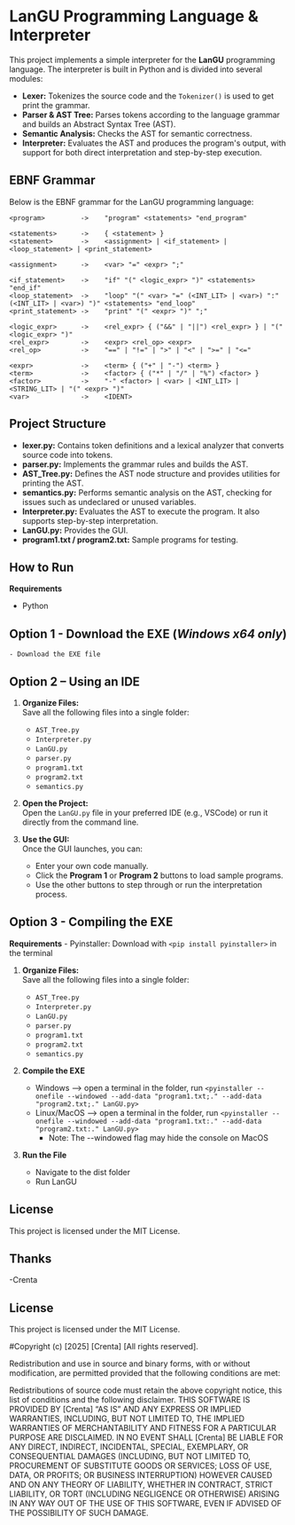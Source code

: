 # LanGU Programming Language & Interpreter

This project implements a simple interpreter for the **LanGU** programming language. The interpreter is built in Python and is divided into several modules:

- **Lexer:** Tokenizes the source code and the `Tokenizer()` is used to get print the grammar.
- **Parser & AST Tree:** Parses tokens according to the language grammar and builds an Abstract Syntax Tree (AST).
- **Semantic Analysis:** Checks the AST for semantic correctness.
- **Interpreter:** Evaluates the AST and produces the program's output, with support for both direct interpretation and step-by-step execution.


## EBNF Grammar

Below is the EBNF grammar for the LanGU programming language:
```bnf
<program>         ->    "program" <statements> "end_program"

<statements>      ->    { <statement> }
<statement>       ->    <assignment> | <if_statement> | <loop_statement> | <print_statement>

<assignment>      ->    <var> "=" <expr> ";"

<if_statement>    ->    "if" "(" <logic_expr> ")" <statements> "end_if"
<loop_statement>  ->    "loop" "(" <var> "=" (<INT_LIT> | <var>) ":" (<INT_LIT> | <var>) ")" <statements> "end_loop"
<print_statement> ->    "print" "(" <expr> ")" ";"

<logic_expr>      ->    <rel_expr> { ("&&" | "||") <rel_expr> } | "(" <logic_expr> ")"
<rel_expr>        ->    <expr> <rel_op> <expr>
<rel_op>          ->    "==" | "!=" | ">" | "<" | ">=" | "<="

<expr>            ->    <term> { ("+" | "-") <term> }
<term>            ->    <factor> { ("*" | "/" | "%") <factor> }
<factor>          ->    "-" <factor> | <var> | <INT_LIT> | <STRING_LIT> | "(" <expr> ")"
<var>             ->    <IDENT>
```



## Project Structure

- **lexer.py:** Contains token definitions and a lexical analyzer that converts source code into tokens.
- **parser.py:** Implements the grammar rules and builds the AST.
- **AST_Tree.py:** Defines the AST node structure and provides utilities for printing the AST.
- **semantics.py:** Performs semantic analysis on the AST, checking for issues such as undeclared or unused variables.
- **Interpreter.py:** Evaluates the AST to execute the program. It also supports step-by-step interpretation.
- **LanGU.py:** Provides the GUI.
- **program1.txt / program2.txt:** Sample programs for testing.


## How to Run

**Requirements**
- Python

## Option 1 - Download the EXE (***Windows x64 only***)
    - Download the EXE file

## Option 2 – Using an IDE
1. **Organize Files:**  
   Save all the following files into a single folder:
   - `AST_Tree.py`
   - `Interpreter.py`
   - `LanGU.py`
   - `parser.py`
   - `program1.txt`
   - `program2.txt`
   - `semantics.py`

2. **Open the Project:**  
   Open the `LanGU.py` file in your preferred IDE (e.g., VSCode) or run it directly from the command line.

3. **Use the GUI:**  
   Once the GUI launches, you can:
   - Enter your own code manually.
   - Click the **Program 1** or **Program 2** buttons to load sample programs.
   - Use the other buttons to step through or run the interpretation process.


## Option 3 - Compiling the EXE
**Requirements**
    - Pyinstaller: Download with `<pip install pyinstaller>` in the terminal

1. **Organize Files:**  
   Save all the following files into a single folder:
   - `AST_Tree.py`
   - `Interpreter.py`
   - `LanGU.py`
   - `parser.py`
   - `program1.txt`
   - `program2.txt`
   - `semantics.py`

2. **Compile the EXE**
    - Windows     --> open a terminal in the folder, run `<pyinstaller --onefile --windowed --add-data "program1.txt;." --add-data "program2.txt;." LanGU.py>`
    - Linux/MacOS --> open a terminal in the folder, run `<pyinstaller --onefile --windowed --add-data "program1.txt:." --add-data "program2.txt:." LanGU.py>`
        - Note: The --windowed flag may hide the console on MacOS

4. **Run the File**
    - Navigate to the dist folder
    - Run LanGU

## License

This project is licensed under the MIT License.


## Thanks

-Crenta

## License

This project is licensed under the MIT License.


#Copyright (c) [2025]
[Crenta] [All rights reserved].

Redistribution and use in source and binary forms, with or without modification, are permitted provided that the following conditions are met:

Redistributions of source code must retain the above copyright notice, this list of conditions and the following disclaimer.
THIS SOFTWARE IS PROVIDED BY [Crenta] “AS IS” AND ANY EXPRESS OR IMPLIED WARRANTIES, INCLUDING, BUT NOT LIMITED TO, THE IMPLIED WARRANTIES OF MERCHANTABILITY AND FITNESS FOR A PARTICULAR PURPOSE ARE DISCLAIMED. IN NO EVENT SHALL [Crenta] BE LIABLE FOR ANY DIRECT, INDIRECT, INCIDENTAL, SPECIAL, EXEMPLARY, OR CONSEQUENTIAL DAMAGES (INCLUDING, BUT NOT LIMITED TO, PROCUREMENT OF SUBSTITUTE GOODS OR SERVICES; LOSS OF USE, DATA, OR PROFITS; OR BUSINESS INTERRUPTION) HOWEVER CAUSED AND ON ANY THEORY OF LIABILITY, WHETHER IN CONTRACT, STRICT LIABILITY, OR TORT (INCLUDING NEGLIGENCE OR OTHERWISE) ARISING IN ANY WAY OUT OF THE USE OF THIS SOFTWARE, EVEN IF ADVISED OF THE POSSIBILITY OF SUCH DAMAGE.
